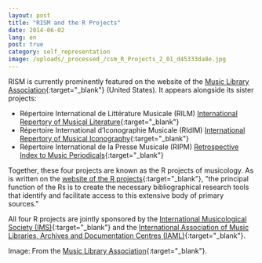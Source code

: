 ```yaml
---
layout: post
title: "RISM and the R Projects"
date: 2014-06-02
lang: en
post: true
category: self_representation
image: /uploads/_processed_/csm_R_Projects_2_01_d45333da8e.jpg
---
```



RISM is currently prominently featured on the website of the [Music Library Association](http://www.musiclibraryassoc.org/){:target="_blank"} (United States). It appears alongside its sister projects:

- Répertoire International de Littérature Musicale (RILM)
[International Repertory of Musical Literature](http://www.rilm.org/){:target="_blank"}
- Répertoire International d’Iconographie Musicale (RIdIM)
[International Repertory of Musical Iconography](http://db.ridim.org/){:target="_blank"}
- Répertoire International de la Presse Musicale (RIPM)
[Retrospective Index to Music Periodicals](http://ripm.org/index.php){:target="_blank"}

Together, these four projects are known as the R projects of musicology. As is written on the [website of the R projects](http://www.r-musicprojects.org/index.html){:target="_blank"}, "the principal function of the Rs is to create the necessary bibliographical research tools that identify and facilitate access to this extensive body of primary sources."

All four R projects are jointly sponsored by the [International Musicological Society (IMS)](http://ims-international.ch/){:target="_blank"} and the [International Association of Music Libraries, Archives and Documentation Centres (IAML)](http://www.iaml.info/){:target="_blank"}.



Image: From the [Music Library Association](http://www.musiclibraryassoc.org/){:target="_blank"}.